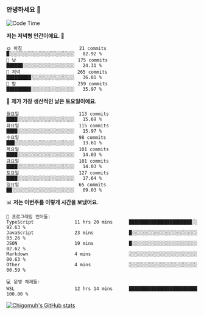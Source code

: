 ### 안녕하세요 👋

<!--START_SECTION:waka-->
![Code Time](http://img.shields.io/badge/Code%20Time-825%20hrs%2035%20mins-blue)

**저는 저녁형 인간이에요. 🦉** 

```text
🌞 아침                     21 commits          █░░░░░░░░░░░░░░░░░░░░░░░░   02.92 % 
🌆 낮　                     175 commits         ██████░░░░░░░░░░░░░░░░░░░   24.31 % 
🌃 저녁                     265 commits         █████████░░░░░░░░░░░░░░░░   36.81 % 
🌙 밤　                     259 commits         █████████░░░░░░░░░░░░░░░░   35.97 % 
```
📅 **제가 가장 생산적인 날은 토요일이에요.** 

```text
월요일                      113 commits         ████░░░░░░░░░░░░░░░░░░░░░   15.69 % 
화요일                      115 commits         ████░░░░░░░░░░░░░░░░░░░░░   15.97 % 
수요일                      98 commits          ███░░░░░░░░░░░░░░░░░░░░░░   13.61 % 
목요일                      101 commits         ████░░░░░░░░░░░░░░░░░░░░░   14.03 % 
금요일                      101 commits         ████░░░░░░░░░░░░░░░░░░░░░   14.03 % 
토요일                      127 commits         ████░░░░░░░░░░░░░░░░░░░░░   17.64 % 
일요일                      65 commits          ██░░░░░░░░░░░░░░░░░░░░░░░   09.03 % 
```


📊 **저는 이번주를 이렇게 시간을 보냈어요.** 

```text
💬 프로그래밍 언어들: 
TypeScript               11 hrs 20 mins      ███████████████████████░░   92.63 % 
JavaScript               23 mins             █░░░░░░░░░░░░░░░░░░░░░░░░   03.26 % 
JSON                     19 mins             █░░░░░░░░░░░░░░░░░░░░░░░░   02.62 % 
Markdown                 4 mins              ░░░░░░░░░░░░░░░░░░░░░░░░░   00.63 % 
Other                    4 mins              ░░░░░░░░░░░░░░░░░░░░░░░░░   00.59 % 

💻 운영 체제들: 
WSL                      12 hrs 14 mins      █████████████████████████   100.00 % 
```


<!--END_SECTION:waka-->
[![Chigomuh's GitHub stats](https://github-readme-stats.vercel.app/api?username=chigomuh&theme=vision-friendly-dark)](https://github.com/anuraghazra/github-readme-stats)
<!--
**chigomuh/chigomuh** is a ✨ _special_ ✨ repository because its `README.md` (this file) appears on your GitHub profile.

Here are some ideas to get you started:

- 🔭 I’m currently working on ...
- 🌱 I’m currently learning ...
- 👯 I’m looking to collaborate on ...
- 🤔 I’m looking for help with ...
- 💬 Ask me about ...
- 📫 How to reach me: ...
- 😄 Pronouns: ...
- ⚡ Fun fact: ...
-->
